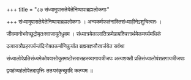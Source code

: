 +++
title = "८७ संध्यामुपासतेयेतेनिष्पापाब्रह्मलोकगाः"

+++
संध्यामुपासतेयेतेनिष्पापाब्रह्मलोकगाः । अन्यकर्मफलंनास्तिसंध्याहीनेऽशुचित्वतः ।

जीवमानोभवेच्छूद्रोमृतःश्वाजायुतेध्रुवम । संध्यात्रयेकालातिक्रमेप्रायश्चित्तार्थमेकमर्घ्यमधिकं

दत्वारात्रौप्रहरपर्यन्तंदिनोक्तकर्माणिकुर्यात ब्रह्मयज्ञसौरवर्जयेत सर्वथा

संध्यालोपेप्रतिसंध्यमेकोपवासोयुतमष्टोत्तरासहस्त्र्वागायत्रीजपः अत्यशक्तौ प्रतिसंध्यालोपंशतगायत्रीजपाः

द्वयहंत्र्यहंलोपेतदावृत्तिः ततःपरंकृच्छ्रादि कल्प्यम ॥
